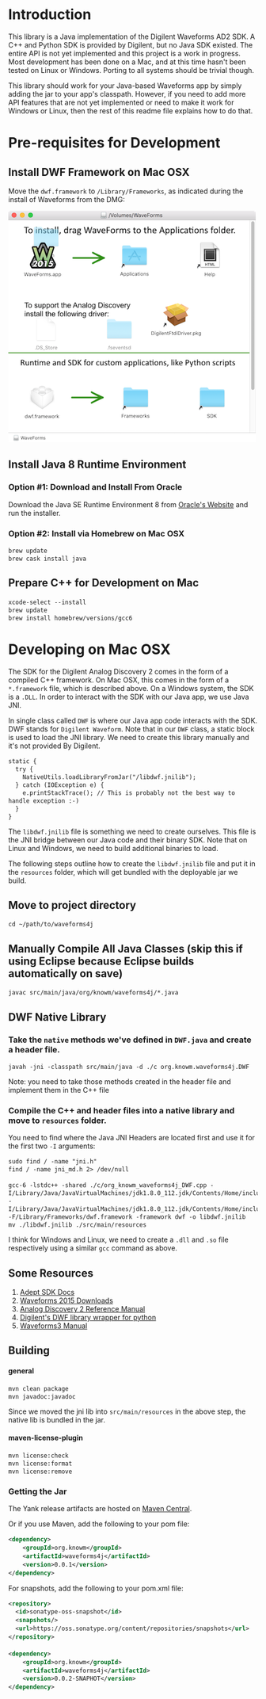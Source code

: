 # Introduction

This library is a Java implementation of the Digilent Waveforms AD2 SDK. A C++ and Python SDK is provided by Digilent, but no Java SDK existed. The entire API is not yet implemented and this project is a work in progress. Most development has been done on a Mac, and at this time hasn't been tested on Linux or Windows. Porting to all systems should be trivial though.  

This library should work for your Java-based Waveforms app by simply adding the jar to your app's classpath. However, if you need to add more API features that are not yet implemented or need to make it work for Windows or Linux, then the rest of this readme file explains how to do that.

# Pre-requisites for Development

## Install DWF Framework on Mac OSX

Move the `dwf.framework` to `/Library/Frameworks`, as indicated during the install of Waveforms from the DMG:

![](AD2_SDK/_img/Framework.png)

## Install Java 8 Runtime Environment

### Option #1: Download and Install From Oracle

Download the Java SE Runtime Environment 8 from [Oracle's Website](http://www.oracle.com/technetwork/java/javase/downloads/jre8-downloads-2133155.html) and run the installer.

### Option #2: Install via Homebrew on Mac OSX
 
    brew update
    brew cask install java

## Prepare C++ for Development on Mac

    xcode-select --install
    brew update
    brew install homebrew/versions/gcc6

# Developing on Mac OSX

The SDK for the Digilent Analog Discovery 2 comes in the form of a compiled C++ framework. On Mac OSX, this comes in the form of a `*.framework` file, which is described above. On a Windows system, the SDK is a `.DLL`. In order to interact with the SDK with our Java app, we use Java JNI.

In single class called `DWF` is where our Java app code interacts with the SDK. DWF stands for `Digilent Waveform`. Note that in our `DWF` class, a static block is used to load the JNI library. We need to create this library manually and it's not provided By Digilent.

    static {
      try {
        NativeUtils.loadLibraryFromJar("/libdwf.jnilib");
      } catch (IOException e) {
        e.printStackTrace(); // This is probably not the best way to handle exception :-)
      }
    }
    
The `libdwf.jnilib` file is something we need to create ourselves. This file is the JNI bridge between our Java code and their binary SDK. Note that on Linux and Windows, we need to build additional binaries to load.

The following steps outline how to create the `libdwf.jnilib` file and put it in the `resources` folder, which will get bundled with the deployable jar we build.

## Move to project directory
    
    cd ~/path/to/waveforms4j

## Manually Compile All Java Classes (skip this if using Eclipse because Eclipse builds automatically on save)

    javac src/main/java/org/knowm/waveforms4j/*.java

## DWF Native Library

### Take the `native` methods we've defined in `DWF.java` and create a header file.

    javah -jni -classpath src/main/java -d ./c org.knowm.waveforms4j.DWF
    
Note: you need to take those methods created in the header file and implement them in the C++ file

### Compile the C++ and header files into a native library and move to `resources` folder.

You need to find where the Java JNI Headers are located first and use it for the first two `-I` arguments:

    sudo find / -name "jni.h"
    find / -name jni_md.h 2> /dev/null

    gcc-6 -lstdc++ -shared ./c/org_knowm_waveforms4j_DWF.cpp -I/Library/Java/JavaVirtualMachines/jdk1.8.0_112.jdk/Contents/Home/include -I/Library/Java/JavaVirtualMachines/jdk1.8.0_112.jdk/Contents/Home/include/darwin -F/Library/Frameworks/dwf.framework -framework dwf -o libdwf.jnilib
    mv ./libdwf.jnilib ./src/main/resources
    
I think for Windows and Linux, we need to create a `.dll` and `.so` file respectively using a similar `gcc` command as above.
    
## Some Resources

1. [Adept SDK Docs](https://reference.digilentinc.com/reference/software/adept/start?redirect=1id=digilent_adept_2#software_downloads)
1. [Waveforms 2015 Downloads](https://reference.digilentinc.com//reference/software/waveforms/waveforms-3/start?redirect=1id=waveforms3)
1. [Analog Discovery 2 Reference Manual](https://reference.digilentinc.com/analog_discovery_2/refmanual)
1. [Digilent's DWF library wrapper for python](https://github.com/amuramatsu/dwf)
1. [Waveforms3 Manual](https://reference.digilentinc.com/waveforms3/refmanual)

## Building

#### general

    mvn clean package  
    mvn javadoc:javadoc  
    
Since we moved the jni lib into `src/main/resources` in the above step, the native lib is bundled in the jar.

#### maven-license-plugin

    mvn license:check
    mvn license:format
    mvn license:remove
    
### Getting the Jar

The Yank release artifacts are hosted on [Maven Central](https://search.maven.org/#search%7Cga%7C1%7Cg%3A%22org.knowm.waveforms4j%22).

Or if you use Maven, add the following to your pom file:

```xml
<dependency>
    <groupId>org.knowm</groupId>
    <artifactId>waveforms4j</artifactId>
    <version>0.0.1</version>
</dependency>
```
For snapshots, add the following to your pom.xml file:
```xml
<repository>
  <id>sonatype-oss-snapshot</id>
  <snapshots/>
  <url>https://oss.sonatype.org/content/repositories/snapshots</url>
</repository>

<dependency>
    <groupId>org.knowm</groupId>
    <artifactId>waveforms4j</artifactId>
    <version>0.0.2-SNAPHOT</version>
</dependency>
```
